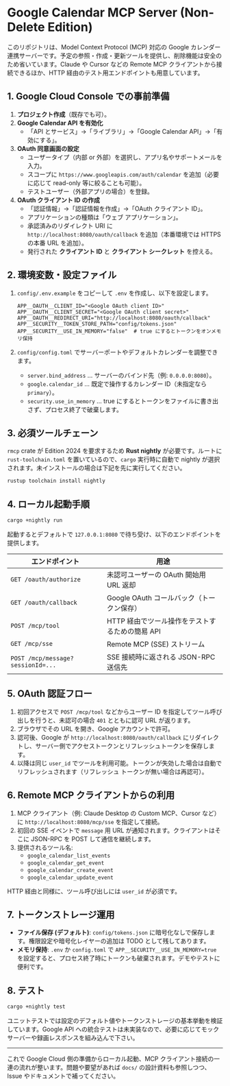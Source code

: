 # Google Calendar MCP Server (Non-Delete Edition)

このリポジトリは、Model Context Protocol (MCP) 対応の Google カレンダー連携サーバーです。予定の参照・作成・更新ツールを提供し、削除機能は安全のため省いています。Claude や Cursor などの Remote MCP クライアントから接続できるほか、HTTP 経由のテスト用エンドポイントも用意しています。

## 1. Google Cloud Console での事前準備

1. **プロジェクト作成**（既存でも可）。
2. **Google Calendar API を有効化**
   - 「API とサービス」→「ライブラリ」→「Google Calendar API」→「有効にする」。
3. **OAuth 同意画面の設定**
   - ユーザータイプ（内部 or 外部）を選択し、アプリ名やサポートメールを入力。
   - スコープに `https://www.googleapis.com/auth/calendar` を追加（必要に応じて read-only 等に絞ることも可能）。
   - テストユーザー（外部アプリの場合）を登録。
4. **OAuth クライアント ID の作成**
   - 「認証情報」→「認証情報を作成」→「OAuth クライアント ID」。
   - アプリケーションの種類は「ウェブ アプリケーション」。
   - 承認済みのリダイレクト URI に `http://localhost:8080/oauth/callback` を追加（本番環境では HTTPS の本番 URL を追加）。
   - 発行された **クライアント ID** と **クライアント シークレット** を控える。

## 2. 環境変数・設定ファイル

1. `config/.env.example` をコピーして `.env` を作成し、以下を設定します。

   ```env
   APP__OAUTH__CLIENT_ID="<Google OAuth client ID>"
   APP__OAUTH__CLIENT_SECRET="<Google OAuth client secret>"
   APP__OAUTH__REDIRECT_URI="http://localhost:8080/oauth/callback"
   APP__SECURITY__TOKEN_STORE_PATH="config/tokens.json"
   APP__SECURITY__USE_IN_MEMORY="false"  # true にするとトークンをオンメモリ保持
   ```

2. `config/config.toml` でサーバーポートやデフォルトカレンダーを調整できます。
   - `server.bind_address` … サーバーのバインド先（例: `0.0.0.0:8080`）。
   - `google.calendar_id` … 既定で操作するカレンダー ID（未指定なら `primary`）。
   - `security.use_in_memory` … true にするとトークンをファイルに書き出さず、プロセス終了で破棄します。

## 3. 必須ツールチェーン

`rmcp` crate が Edition 2024 を要求するため **Rust nightly** が必要です。ルートに `rust-toolchain.toml` を置いているので、`cargo` 実行時に自動で nightly が選択されます。未インストールの場合は下記を先に実行してください。

```bash
rustup toolchain install nightly
```

## 4. ローカル起動手順

```bash
cargo +nightly run
```

起動するとデフォルトで `127.0.0.1:8080` で待ち受け、以下のエンドポイントを提供します。

| エンドポイント | 用途 |
| --- | --- |
| `GET /oauth/authorize` | 未認可ユーザーの OAuth 開始用 URL 返却 |
| `GET /oauth/callback` | Google OAuth コールバック（トークン保存） |
| `POST /mcp/tool` | HTTP 経由でツール操作をテストするための簡易 API |
| `GET /mcp/sse` | Remote MCP (SSE) ストリーム | 
| `POST /mcp/message?sessionId=...` | SSE 接続時に返される JSON-RPC 送信先 |

## 5. OAuth 認証フロー

1. 初回アクセスで `POST /mcp/tool` などからユーザー ID を指定してツール呼び出しを行うと、未認可の場合 `401` とともに認可 URL が返ります。
2. ブラウザでその URL を開き、Google アカウントで許可。
3. 認可後、Google が `http://localhost:8080/oauth/callback` にリダイレクトし、サーバー側でアクセストークンとリフレッシュトークンを保存します。
4. 以降は同じ `user_id` でツールを利用可能。トークンが失効した場合は自動でリフレッシュされます（リフレッシュ トークンが無い場合は再認可）。

## 6. Remote MCP クライアントからの利用

1. MCP クライアント（例: Claude Desktop の Custom MCP、Cursor など）に `http://localhost:8080/mcp/sse` を指定して接続。
2. 初回の SSE イベントで `message` 用 URL が通知されます。クライアントはそこに JSON-RPC を POST して通信を継続します。
3. 提供されるツール名:
   - `google_calendar_list_events`
   - `google_calendar_get_event`
   - `google_calendar_create_event`
   - `google_calendar_update_event`

HTTP 経由と同様に、ツール呼び出しには `user_id` が必須です。

## 7. トークンストレージ運用

- **ファイル保存 (デフォルト)**: `config/tokens.json` に暗号化なしで保存します。権限設定や暗号化レイヤーの追加は TODO として残してあります。
- **メモリ保持**: `.env` か `config.toml` で `APP__SECURITY__USE_IN_MEMORY=true` を設定すると、プロセス終了時にトークンも破棄されます。デモやテストに便利です。

## 8. テスト

```bash
cargo +nightly test
```

ユニットテストでは設定のデフォルト値やトークンストレージの基本挙動を検証しています。Google API への統合テストは未実装なので、必要に応じてモックサーバーや録画レスポンスを組み込んで下さい。

---

これで Google Cloud 側の準備からローカル起動、MCP クライアント接続の一連の流れが整います。問題や要望があれば `docs/` の設計資料も参照しつつ、Issue やドキュメントで補ってください。
